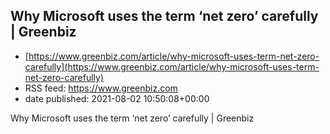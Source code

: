 ## Why Microsoft uses the term ‘net zero’ carefully | Greenbiz
 - [https://www.greenbiz.com/article/why-microsoft-uses-term-net-zero-carefully](https://www.greenbiz.com/article/why-microsoft-uses-term-net-zero-carefully)
 - RSS feed: https://www.greenbiz.com
 - date published: 2021-08-02 10:50:08+00:00

Why Microsoft uses the term ‘net zero’ carefully | Greenbiz

